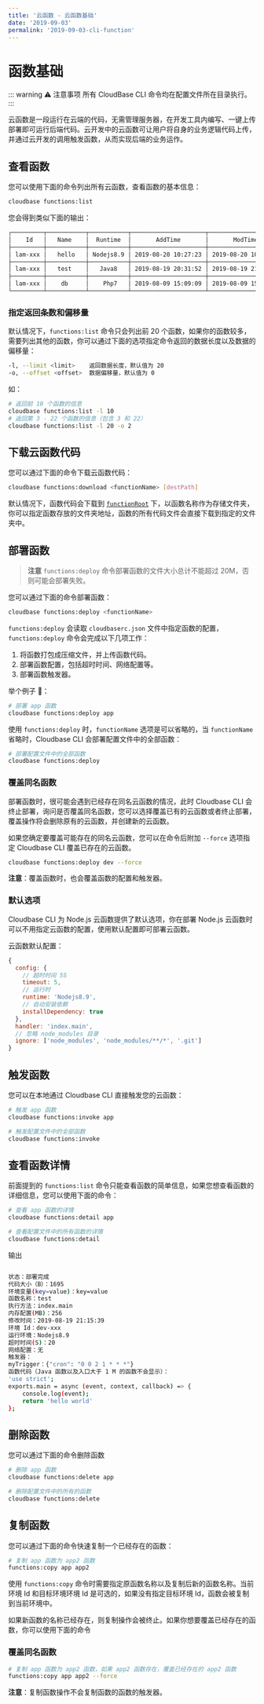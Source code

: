 ```yaml
---
title: '云函数 - 云函数基础'
date: '2019-09-03'
permalink: '2019-09-03-cli-function'
---
```


# 函数基础

::: warning ⚠️ 注意事项
所有 CloudBase CLI 命令均在配置文件所在目录执行。
:::

云函数是一段运行在云端的代码，无需管理服务器，在开发工具内编写、一键上传部署即可运行后端代码。云开发中的云函数可让用户将自身的业务逻辑代码上传，并通过云开发的调用触发函数，从而实现后端的业务运作。

## 查看函数

您可以使用下面的命令列出所有云函数，查看函数的基本信息：

```sh
cloudbase functions:list
```

您会得到类似下面的输出：

```sh
┌─────────┬───────────┬───────────┬─────────────────────┬─────────────────────┬──────────┐
│    Id   │   Name    │  Runtime  │       AddTime       │       ModTime       │  Status  │
├─────────┼───────────┼───────────┼─────────────────────┼─────────────────────┼──────────┤
│ lam-xxx │   hello   │ Nodejs8.9 │ 2019-08-20 10:27:23 │ 2019-08-20 10:27:23 │ 部署完成  │
├─────────┼───────────┼───────────┼─────────────────────┼─────────────────────┼──────────┤
│ lam-xxx │   test    │   Java8   │ 2019-08-19 20:31:52 │ 2019-08-19 21:15:39 │ 部署完成  │
├─────────┼───────────┼───────────┼─────────────────────┼─────────────────────┼──────────┤
│ lam-xxx │    db     │    Php7   │ 2019-08-09 15:09:09 │ 2019-08-09 15:41:41 │ 部署完成  │
└─────────┴───────────┴───────────┴─────────────────────┴─────────────────────┴──────────┘
```

### 指定返回条数和偏移量

默认情况下，`functions:list` 命令只会列出前 20 个函数，如果你的函数较多，需要列出其他的函数，你可以通过下面的选项指定命令返回的数据长度以及数据的偏移量：

```sh
-l, --limit <limit>    返回数据长度，默认值为 20
-o, --offset <offset>  数据偏移量，默认值为 0
```

如：

```sh
# 返回前 10 个函数的信息
cloudbase functions:list -l 10
# 返回第 3 - 22 个函数的信息（包含 3 和 22）
cloudbase functions:list -l 20 -o 2
```

## 下载云函数代码

您可以通过下面的命令下载云函数代码：

```sh
cloudbase functions:download <functionName> [destPath]
```

默认情况下，函数代码会下载到 [`functionRoot`](https://tencentcloudbase.github.io/2019-09-03-cli-config/) 下，以函数名称作为存储文件夹，你可以指定函数存放的文件夹地址，函数的所有代码文件会直接下载到指定的文件夹中。

## 部署函数

> **注意** `functions:deploy` 命令部署函数的文件大小总计不能超过 20M，否则可能会部署失败。

您可以通过下面的命令部署函数：

```sh
cloudbase functions:deploy <functionName>
```

`functions:deploy` 会读取 `cloudbaserc.json` 文件中指定函数的配置，`functions:deploy` 命令会完成以下几项工作：

1. 将函数打包成压缩文件，并上传函数代码。
2. 部署函数配置，包括超时时间、网络配置等。
3. 部署函数触发器。

举个例子 🌰：

```sh
# 部署 app 函数
cloudbase functions:deploy app
```

使用 `functions:deploy` 时，`functionName` 选项是可以省略的，当 `functionName` 省略时，Cloudbase CLI 会部署配置文件中的全部函数：

```sh
# 部署配置文件中的全部函数
cloudbase functions:deploy
```

### 覆盖同名函数

部署函数时，很可能会遇到已经存在同名云函数的情况，此时 Cloudbase CLI 会终止部署，询问是否覆盖同名函数，您可以选择覆盖已有的云函数或者终止部署，覆盖操作将会删除原有的云函数，并创建新的云函数。

如果您确定要覆盖可能存在的同名云函数，您可以在命令后附加 `--force` 选项指定 Cloudbase CLI 覆盖已存在的云函数。

```sh
cloudbase functions:deploy dev --force
```

**注意**：覆盖函数时，也会覆盖函数的配置和触发器。

### 默认选项

Cloudbase CLI 为 Node.js 云函数提供了默认选项，你在部署 Node.js 云函数时可以不用指定云函数的配置，使用默认配置即可部署云函数。

云函数默认配置：

```js
{
  config: {
    // 超时时间 5S
    timeout: 5,
    // 运行时
    runtime: 'Nodejs8.9',
    // 自动安装依赖
    installDependency: true
  },
  handler: 'index.main',
  // 忽略 node_modules 目录
  ignore: ['node_modules', 'node_modules/**/*', '.git']
}
```

## 触发函数

您可以在本地通过 Cloudbase CLI 直接触发您的云函数：

```sh
# 触发 app 函数
cloudbase functions:invoke app

# 触发配置文件中的全部函数
cloudbase functions:invoke
```

## 查看函数详情

前面提到的 `functions:list` 命令只能查看函数的简单信息，如果您想查看函数的详细信息，您可以使用下面的命令：

```sh
# 查看 app 函数的详情
cloudbase functions:detail app

# 查看配置文件中的所有函数的详情
cloudbase functions:detail
```

输出

```sh

状态：部署完成
代码大小（B）：1695
环境变量(key=value)：key=value
函数名称：test
执行方法：index.main
内存配置(MB)：256
修改时间：2019-08-19 21:15:39
环境 Id：dev-xxx
运行环境：Nodejs8.9
超时时间(S)：20
网络配置：无
触发器：
myTrigger：{"cron": "0 0 2 1 * * *"}
函数代码（Java 函数以及入口大于 1 M 的函数不会显示）：
'use strict';
exports.main = async (event, context, callback) => {
    console.log(event);
    return 'hello world'
};

```

## 删除函数

您可以通过下面的命令删除函数

```sh
# 删除 app 函数
cloudbase functions:delete app

# 删除配置文件中的所有的函数
cloudbase functions:delete
```

## 复制函数

您可以通过下面的命令快速复制一个已经存在的函数：

```sh
# 复制 app 函数为 app2 函数
functions:copy app app2
```

使用 `functions:copy` 命令时需要指定原函数名称以及复制后新的函数名称。当前环境 Id 和目标环境环境 Id 是可选的，如果没有指定目标环境 Id，函数会被复制到当前环境中。

如果新函数的名称已经存在，则复制操作会被终止。如果你想要覆盖已经存在的函数，你可以使用下面的命令

### 覆盖同名函数

```sh
# 复制 app 函数为 app2 函数，如果 app2 函数存在，覆盖已经存在的 app2 函数
functions:copy app app2 --force
```

**注意**：复制函数操作不会复制函数的函数的触发器。

